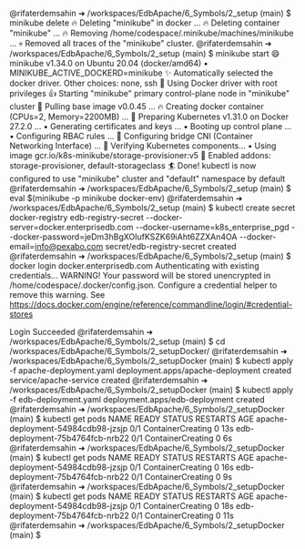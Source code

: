 @rifaterdemsahin ➜ /workspaces/EdbApache/6_Symbols/2_setup (main) $ minikube delete
🔥  Deleting "minikube" in docker ...
🔥  Deleting container "minikube" ...
🔥  Removing /home/codespace/.minikube/machines/minikube ...
💀  Removed all traces of the "minikube" cluster.
@rifaterdemsahin ➜ /workspaces/EdbApache/6_Symbols/2_setup (main) $ minikube start
😄  minikube v1.34.0 on Ubuntu 20.04 (docker/amd64)
    ▪ MINIKUBE_ACTIVE_DOCKERD=minikube
✨  Automatically selected the docker driver. Other choices: none, ssh
📌  Using Docker driver with root privileges
👍  Starting "minikube" primary control-plane node in "minikube" cluster
🚜  Pulling base image v0.0.45 ...
🔥  Creating docker container (CPUs=2, Memory=2200MB) ...
🐳  Preparing Kubernetes v1.31.0 on Docker 27.2.0 ...
    ▪ Generating certificates and keys ...
    ▪ Booting up control plane ...
    ▪ Configuring RBAC rules ...
🔗  Configuring bridge CNI (Container Networking Interface) ...
🔎  Verifying Kubernetes components...
    ▪ Using image gcr.io/k8s-minikube/storage-provisioner:v5
🌟  Enabled addons: storage-provisioner, default-storageclass
🏄  Done! kubectl is now configured to use "minikube" cluster and "default" namespace by default
@rifaterdemsahin ➜ /workspaces/EdbApache/6_Symbols/2_setup (main) $ eval $(minikube -p minikube docker-env)
@rifaterdemsahin ➜ /workspaces/EdbApache/6_Symbols/2_setup (main) $ kubectl create secret docker-registry edb-registry-secret --docker-server=docker.enterprisedb.com --docker-username=k8s_enterprise_pgd --docker-password=jeDm3hBgXOIufKSZK69iAht6ZZXAn4OA --docker-email=info@pexabo.com
secret/edb-registry-secret created
@rifaterdemsahin ➜ /workspaces/EdbApache/6_Symbols/2_setup (main) $ docker login docker.enterprisedb.com
Authenticating with existing credentials...
WARNING! Your password will be stored unencrypted in /home/codespace/.docker/config.json.
Configure a credential helper to remove this warning. See
https://docs.docker.com/engine/reference/commandline/login/#credential-stores

Login Succeeded
@rifaterdemsahin ➜ /workspaces/EdbApache/6_Symbols/2_setup (main) $ cd /workspaces/EdbApache/6_Symbols/2_setupDocker/
@rifaterdemsahin ➜ /workspaces/EdbApache/6_Symbols/2_setupDocker (main) $ kubectl apply -f apache-deployment.yaml
deployment.apps/apache-deployment created
service/apache-service created
@rifaterdemsahin ➜ /workspaces/EdbApache/6_Symbols/2_setupDocker (main) $ kubectl apply -f edb-deployment.yaml
deployment.apps/edb-deployment created
@rifaterdemsahin ➜ /workspaces/EdbApache/6_Symbols/2_setupDocker (main) $ kubectl get pods
NAME                                 READY   STATUS              RESTARTS   AGE
apache-deployment-54984cdb98-jzsjp   0/1     ContainerCreating   0          13s
edb-deployment-75b4764fcb-nrb22      0/1     ContainerCreating   0          6s
@rifaterdemsahin ➜ /workspaces/EdbApache/6_Symbols/2_setupDocker (main) $ kubectl get pods
NAME                                 READY   STATUS              RESTARTS   AGE
apache-deployment-54984cdb98-jzsjp   0/1     ContainerCreating   0          16s
edb-deployment-75b4764fcb-nrb22      0/1     ContainerCreating   0          9s
@rifaterdemsahin ➜ /workspaces/EdbApache/6_Symbols/2_setupDocker (main) $ kubectl get pods
NAME                                 READY   STATUS              RESTARTS   AGE
apache-deployment-54984cdb98-jzsjp   0/1     ContainerCreating   0          18s
edb-deployment-75b4764fcb-nrb22      0/1     ContainerCreating   0          11s
@rifaterdemsahin ➜ /workspaces/EdbApache/6_Symbols/2_setupDocker (main) $ 